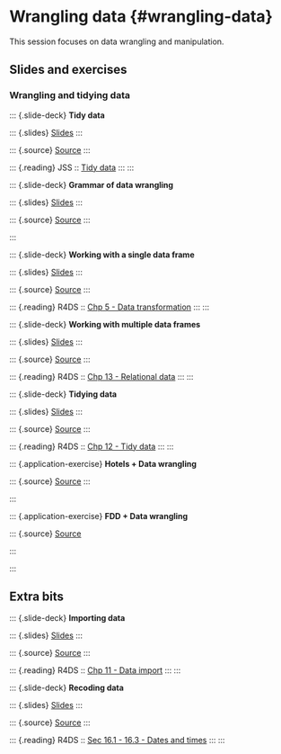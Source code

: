 # Wrangling data {#wrangling-data}

This session focuses on data wrangling and manipulation.

<!-- ::: {.rstudio-cloud} -->
<!-- The RStudio Cloud workspace for Data Science Course in a Box project is [here](https://rstudio.cloud/spaces/1655/join?access_code=5rdjusfIYF5iI0Gum2vNsBDLdtdnIEELBkf2EivK). -->
<!-- You can join the workspace and play around with the application exercises. -->
<!-- ::: -->

## Slides and exercises


### Wrangling and tidying data

::: {.slide-deck}
**Tidy data**

::: {.slides}
[Slides](https://gavinfay.github.io/fdd-workshops/course-materials/slides/u2-d05-tidy-data/u2-d05-tidy-data.html#1)
:::

::: {.source}
[Source](https://github.com/gavinfay/fdd-workshops/tree/master/course-materials/slides/u2-d05-tidy-data)
:::

<!-- ::: {.video} -->
<!-- [Video](https://youtu.be/Ux85eR3h9hw) -->
<!-- ::: -->

::: {.reading}
JSS :: [Tidy data](https://www.jstatsoft.org/article/view/v059i10)
:::
:::

::: {.slide-deck}
**Grammar of data wrangling**

::: {.slides}
[Slides](https://gavinfay.github.io/fdd-workshops/course-materials/slides/u2-d06-grammar-wrangle/u2-d06-grammar-wrangle.html#1)
:::

::: {.source}
[Source](https://github.com/gavinfay/fdd-workshops/tree/master/course-materials/slides/u2-d06-grammar-wrangle)
:::

<!-- ::: {.video} -->
<!-- [Video](https://youtu.be/ZCaYBES_VEk) -->
<!-- ::: -->
:::

::: {.slide-deck}
**Working with a single data frame**

::: {.slides}
[Slides](https://gavinfay.github.io/fdd-workshops/course-materials/slides/u2-d07-single-df/u2-d07-single-df.html#1)
:::

::: {.source}
[Source](https://github.com/gavinfay/fdd-workshops/tree/master/course-materials/slides/u2-d07-single-df)
:::

<!-- ::: {.video} -->
<!-- [Video](https://youtu.be/0229Uq2hkJo) -->
<!-- ::: -->

::: {.reading}
R4DS :: [Chp 5 - Data transformation](https://r4ds.had.co.nz/transform.html)
:::
:::

::: {.slide-deck}
**Working with multiple data frames**

::: {.slides}
[Slides](https://gavinfay.github.io/fdd-workshops/course-materials/slides/u2-d08-multi-df/u2-d08-multi-df.html#1)
:::

::: {.source}
[Source](https://github.com/gavinfay/fdd-workshops/tree/master/course-materials/slides/u2-d08-multi-df)
:::

<!-- ::: {.video} -->
<!-- [Video](https://youtu.be/VdV5ABsaf5Y) -->
<!-- ::: -->

::: {.reading}
R4DS :: [Chp 13 - Relational data](https://r4ds.had.co.nz/relational-data.html)
:::
:::

::: {.slide-deck}
**Tidying data**

::: {.slides}
[Slides](https://gavinfay.github.io/fdd-workshops/course-materials/slides/u2-d09-tidying/u2-d09-tidying.html#1)
:::

::: {.source}
[Source](https://github.com/gavinfay/fdd-workshops/tree/master/course-materials/slides/u2-d09-tidying)
:::

<!-- ::: {.video} -->
<!-- [Video](https://youtu.be/x3KM5uxaFdI) -->
<!-- ::: -->

::: {.reading}
R4DS :: [Chp 12 - Tidy data](https://r4ds.had.co.nz/tidy-data.html)
:::
:::

::: {.application-exercise}
**Hotels + Data wrangling**

::: {.source}
[Source](https://github.com/gavinfay/fdd-workshops/tree/master/course-materials/application-exercises/ae-04-hotels-datawrangling/hotels-datawrangling.Rmd)
:::

<!-- ::: {.video} -->
<!-- [Video](https://youtu.be/BXlOd4EYQrI) -->
<!-- ::: -->
:::

::: {.application-exercise}
**FDD + Data wrangling**

::: {.source}
[Source]() 
<!-- (https://github.com/gavinfay/fdd-workshops/tree/master/course-materials/application-exercises/ae-04-hotels-datawrangling/hotels-datawrangling.Rmd) -->
:::

<!-- ::: {.video} -->
<!-- [Video](https://youtu.be/BXlOd4EYQrI) -->
<!-- ::: -->
:::

<!-- ### Importing and recoding data -->

<!-- ::: {.slide-deck} -->
<!-- **Unit 2 - Deck 10: Data types** -->

<!-- ::: {.slides} -->
<!-- [Slides](https://gavinfay.github.io/fdd-workshops/course-materials/slides/u2-d10-data-types/u2-d10-data-types.html#1) -->
<!-- ::: -->

<!-- ::: {.source} -->
<!-- [Source](https://github.com/gavinfay/fdd-workshops/tree/master/course-materials/slides/u2-d10-data-types) -->
<!-- ::: -->

<!-- ::: {.video} -->
<!-- [Video](https://youtu.be/WsxLbtWbEfc) -->
<!-- ::: -->
<!-- ::: -->

<!-- ::: {.slide-deck} -->
<!-- **Unit 2 - Deck 11: Data classes** -->

<!-- ::: {.slides} -->
<!-- [Slides](https://gavinfay.github.io/fdd-workshops/course-materials/slides/u2-d11-data-classes/u2-d11-data-classes.html#1) -->
<!-- ::: -->

<!-- ::: {.source} -->
<!-- [Source](https://github.com/gavinfay/fdd-workshops/tree/master/course-materials/slides/u2-d11-data-classes) -->
<!-- ::: -->

<!-- ::: {.video} -->
<!-- [Video](https://youtu.be/dozvSVQcqqg) -->
<!-- ::: -->

<!-- ::: {.reading} -->
<!-- R4DS :: [Chp 15 - Factors](https://r4ds.had.co.nz/factors.html) -->
<!-- ::: -->
<!-- ::: -->

## Extra bits

::: {.slide-deck}
**Importing data**

::: {.slides}
[Slides](https://gavinfay.github.io/fdd-workshops/course-materials/slides/u2-d12-data-import/u2-d12-data-import.html#1)
:::

::: {.source}
[Source](https://github.com/gavinfay/fdd-workshops/tree/master/course-materials/slides/u2-d12-data-import)
:::

<!-- ::: {.video} -->
<!-- [Video](https://youtu.be/tIMaRYiuEFA) -->
<!-- ::: -->

::: {.reading}
R4DS :: [Chp 11 - Data import](https://r4ds.had.co.nz/data-import.html)
:::
:::

::: {.slide-deck}
**Recoding data**

::: {.slides}
[Slides](https://gavinfay.github.io/fdd-workshops/course-materials/slides/u2-d13-data-recode/u2-d13-data-recode.html#1)
:::

::: {.source}
[Source](https://github.com/gavinfay/fdd-workshops/tree/master/course-materials/slides/u2-d13-data-recode)
:::

<!-- ::: {.video} -->
<!-- [Video](https://youtu.be/O8qxV3N4D5Q) -->
<!-- ::: -->

::: {.reading}
R4DS :: [Sec 16.1 - 16.3 - Dates and times](https://r4ds.had.co.nz/dates-and-times.html)
:::
:::

<!-- ::: {.application-exercise} -->
<!-- **Hotels + Data types** -->

<!-- ::: {.source} -->
<!-- [Source](https://github.com/gavinfay/fdd-workshops/tree/master/course-materials/application-exercises/ae-05-hotels-datatypes/hotels-forcats.Rmd) -->
<!-- ::: -->

<!-- ::: {.source} -->
<!-- [Source](https://github.com/gavinfay/fdd-workshops/tree/master/course-materials/application-exercises/ae-05-hotels-datatypes/type-coercion.Rmd) -->
<!-- ::: -->

<!-- ::: {.video} -->
<!-- [Video](https://youtu.be/sByadx_cgDc) -->
<!-- ::: -->
<!-- ::: -->

<!-- ::: {.application-exercise} -->
<!-- **Nobels + Sales + Data import** -->

<!-- ::: {.source} -->
<!-- [Source](https://github.com/gavinfay/fdd-workshops/tree/master/course-materials/application-exercises/ae-06-nobels-sales-dataimport/nobels-csv.Rmd) -->
<!-- ::: -->

<!-- ::: {.source} -->
<!-- [Source](https://github.com/gavinfay/fdd-workshops/tree/master/course-materials/application-exercises/ae-06-nobels-sales-dataimport/sales-excel.Rmd) -->
<!-- ::: -->

<!-- ::: {.video} -->
<!-- [Video](https://youtu.be/2vA6qizYnM8) -->
<!-- ::: -->
<!-- ::: -->

<!-- ### Communicating data science results effectively -->

<!-- ::: {.slide-deck} -->
<!-- **Unit 2 - Deck 14: Tips for effective data visualization** -->

<!-- ::: {.slides} -->
<!-- [Slides](https://gavinfay.github.io/fdd-workshops/course-materials/slides/u2-d14-effective-dataviz/u2-d14-effective-dataviz.html#1) -->
<!-- ::: -->

<!-- ::: {.source} -->
<!-- [Source](https://github.com/gavinfay/fdd-workshops/tree/master/course-materials/slides/u2-d14-effective-dataviz) -->
<!-- ::: -->

<!-- ::: {.video} -->
<!-- [Video](https://youtu.be/ZrifrBvFWgg) -->
<!-- ::: -->

<!-- ::: {.reading} -->
<!-- IMS :: [Sec 2.3 - Effective data visualisation](https://openintro-ims.netlify.app/summarizing-visualizing-data.html#effective-data-visualization) -->
<!-- ::: -->
<!-- ::: -->

<!-- ::: {.application-exercise} -->
<!-- **Brexit + Telling stories with dataviz** -->

<!-- ::: {.source} -->
<!-- [Source](https://github.com/gavinfay/fdd-workshops/tree/master/course-materials/application-exercises/ae-07-brexit-story-dataviz/brexit.Rmd) -->
<!-- ::: -->

<!-- ::: {.video} -->
<!-- [Video](https://youtu.be/aPqnkcn13kQ) -->
<!-- ::: -->
<!-- ::: -->

<!-- ::: {.slide-deck} -->
<!-- **Unit 2 - Deck 15: Scientific studies and confounding** -->

<!-- ::: {.slides} -->
<!-- [Slides](https://gavinfay.github.io/fdd-workshops/course-materials/slides/u2-d15-studies-confounding/u2-d15-studies-confounding.html#1) -->
<!-- ::: -->

<!-- ::: {.source} -->
<!-- [Source](https://github.com/gavinfay/fdd-workshops/tree/master/course-materials/slides/u2-d15-studies-confounding) -->
<!-- ::: -->

<!-- ::: {.video} -->
<!-- [Video](https://youtu.be/WnMzTBrZDcc) -->
<!-- ::: -->

<!-- ::: {.reading} -->
<!-- -   IMS :: [Sec 1.3 - Sampling principles and strategies](https://openintro-ims.netlify.app/getting-started-with-data.html#sampling-principles-strategies) -->
<!-- -   IMS :: [Sec 1.4 - Experiments](https://openintro-ims.netlify.app/getting-started-with-data.html#experiments) -->
<!-- ::: -->
<!-- ::: -->

<!-- ::: {.slide-deck} -->
<!-- **Unit 2 - Deck 16: Simpson's paradox** -->

<!-- ::: {.slides} -->
<!-- [Slides](https://gavinfay.github.io/fdd-workshops/course-materials/slides/u2-d16-simpsons-paradox/u2-d16-simpsons-paradox.html#1) -->
<!-- ::: -->

<!-- ::: {.source} -->
<!-- [Source](https://github.com/gavinfay/fdd-workshops/tree/master/course-materials/slides/u2-d16-simpsons-paradox) -->
<!-- ::: -->

<!-- ::: {.video} -->
<!-- [Video](https://youtu.be/sdas62v0iJU) -->
<!-- ::: -->
<!-- ::: -->

<!-- ::: {.slide-deck} -->
<!-- **Unit 2 - Deck 17: Doing data science** -->

<!-- ::: {.slides} -->
<!-- [Slides](https://gavinfay.github.io/fdd-workshops/course-materials/slides/u2-d17-doing-data-science/u2-d17-doing-data-science.html#1) -->
<!-- ::: -->

<!-- ::: {.source} -->
<!-- [Source](https://github.com/gavinfay/fdd-workshops/tree/master/course-materials/slides/u2-d17-doing-data-science) -->
<!-- ::: -->

<!-- ::: {.video} -->
<!-- [Video](https://youtu.be/b9lSW0kyqBg) -->
<!-- ::: -->

<!-- ::: {.reading} -->
<!-- R4DS :: [Chp 7 - Exploratory data analysis](https://r4ds.had.co.nz/exploratory-data-analysis.html) -->
<!-- ::: -->
<!-- ::: -->

<!-- ### Web scraping and programming -->

<!-- ::: {.slide-deck} -->
<!-- **Unit 2 - Deck 18: Web scraping** -->

<!-- ::: {.slides} -->
<!-- [Slides](https://gavinfay.github.io/fdd-workshops/course-materials/slides/u2-d18-web-scrape/u2-d18-web-scrape.html#1) -->
<!-- ::: -->

<!-- ::: {.source} -->
<!-- [Source](https://github.com/gavinfay/fdd-workshops/tree/master/course-materials/slides/u2-d18-web-scrape) -->
<!-- ::: -->

<!-- ::: {.video} -->
<!-- [Video](https://youtu.be/99Hkmfb2i80) -->
<!-- ::: -->
<!-- ::: -->

<!-- ::: {.slide-deck} -->
<!-- **Unit 2 - Deck 19: Scraping top 250 movies on IMDB** -->

<!-- ::: {.slides} -->
<!-- [Slides](https://gavinfay.github.io/fdd-workshops/course-materials/slides/u2-d19-top-250-imdb/u2-d19-top-250-imdb.html#1) -->
<!-- ::: -->

<!-- ::: {.source} -->
<!-- [Source](https://github.com/gavinfay/fdd-workshops/tree/master/course-materials/slides/u2-d19-top-250-imdb) -->

<!-- ::: -->

<!-- ::: {.video} -->
<!-- [Video](https://youtu.be/YmKULNLsDsU) -->
<!-- ::: -->
<!-- ::: -->

<!-- ::: {.slide-deck} -->
<!-- **Unit 2 - Deck 20: Web scraping considerations** -->

<!-- ::: {.slides} -->
<!-- [Slides](https://gavinfay.github.io/fdd-workshops/course-materials/slides/u2-d20-considerations/u2-d20-considerations.html#1) -->
<!-- ::: -->

<!-- ::: {.source} -->
<!-- [Source](https://github.com/gavinfay/fdd-workshops/tree/master/course-materials/slides/u2-d20-considerations) -->
<!-- ::: -->

<!-- ::: {.video} -->
<!-- [Video](https://youtu.be/LONRJHMvSyU) -->
<!-- ::: -->
<!-- ::: -->

<!-- ::: {.application-exercise} -->
<!-- **IMDB + Web scraping** -->

<!-- ::: {.source} -->
<!-- [Source](https://github.com/gavinfay/fdd-workshops/tree/master/course-materials/application-exercises/ae-08-imdb-webscraping) -->
<!-- ::: -->

<!-- ::: {.video} -->
<!-- [Video](https://youtu.be/PetWV5g1Xsc) -->
<!-- ::: -->
<!-- ::: -->

<!-- ::: {.slide-deck} -->
<!-- **Unit 2 - Deck 21: Functions** -->

<!-- ::: {.slides} -->
<!-- [Slides](https://gavinfay.github.io/fdd-workshops/course-materials/slides/u2-d21-functions/u2-d21-functions.html#1) -->
<!-- ::: -->

<!-- ::: {.source} -->
<!-- [Source](https://github.com/gavinfay/fdd-workshops/tree/master/course-materials/slides/u2-d21-functions) -->
<!-- ::: -->

<!-- ::: {.video} -->
<!-- [Video](https://youtu.be/6KWlPhPMluE) -->
<!-- ::: -->

<!-- ::: {.reading} -->
<!-- R4DS :: [Chp 19 - Functions](https://r4ds.had.co.nz/functions.html) -->
<!-- ::: -->
<!-- ::: -->

<!-- ::: {.slide-deck} -->
<!-- **Unit 2 - Deck 22: Iteration** -->

<!-- ::: {.slides} -->
<!-- [Slides](https://gavinfay.github.io/fdd-workshops/course-materials/slides/u2-d22-iteration/u2-d22-iteration.html#1) -->
<!-- ::: -->

<!-- ::: {.source} -->
<!-- [Source](https://github.com/gavinfay/fdd-workshops/tree/master/course-materials/slides/u2-d22-iteration) -->
<!-- ::: -->

<!-- ::: {.video} -->
<!-- [Video](https://youtu.be/x3UMny1fQhc) -->
<!-- ::: -->

<!-- ::: {.reading} -->
<!-- R4DS :: [Chp 20 - Iteration](https://r4ds.had.co.nz/iteration.html) -->
<!-- ::: -->
<!-- ::: -->

<!-- ## Labs -->

<!-- ::: {.lab} -->
<!-- **Lab 1: Hello R** -->

<!-- Introduction to R, R Markdown, Git, and GitHub -->

<!-- ::: {.instructions} -->
<!-- [Instructions](https://gavinfay.github.io/fdd-workshops/course-materials/lab-instructions/lab-01/lab-01-hello-r.html) -->
<!-- ::: -->

<!-- ::: {.source} -->
<!-- [Source](https://github.com/gavinfay/fdd-workshops/tree/master/course-materials/lab-instructions/lab-01) -->
<!-- ::: -->

<!-- ::: {.starter} -->
<!-- [Starter](https://github.com/gavinfay/fdd-workshops/tree/master/course-materials/starters/lab/lab-01-hello-r) -->
<!-- ::: -->
<!-- ::: -->

<!-- ::: {.lab} -->
<!-- **Lab 2: Plastic waste** -->

<!-- Introduction to working with data in R with the tidyverse -->

<!-- ::: {.instructions} -->
<!-- [Instructions](https://gavinfay.github.io/fdd-workshops/course-materials/lab-instructions/lab-02/lab-02-plastic-waste.html) -->
<!-- ::: -->

<!-- ::: {.source} -->
<!-- [Source](https://github.com/gavinfay/fdd-workshops/tree/master/course-materials/lab-instructions/lab-02) -->
<!-- ::: -->

<!-- ::: {.starter} -->
<!-- [Starter](https://github.com/gavinfay/fdd-workshops/tree/master/course-materials/starters/lab/lab-02-plastic-waste) -->
<!-- ::: -->
<!-- ::: -->

<!-- ::: {.lab} -->
<!-- **Lab 3: Nobel laureates** -->

<!-- Data wrangling and tidying -->

<!-- ::: {.instructions} -->
<!-- [Instructions](https://gavinfay.github.io/fdd-workshops/course-materials/lab-instructions/lab-03/lab-03-nobel-laureates.html) -->
<!-- ::: -->

<!-- ::: {.source} -->
<!-- [Source](https://github.com/gavinfay/fdd-workshops/tree/master/course-materials/lab-instructions/lab-03) -->
<!-- ::: -->

<!-- ::: {.starter} -->
<!-- [Starter](https://github.com/gavinfay/fdd-workshops/tree/master/course-materials/starters/lab/lab-03-nobel-laureates) -->
<!-- ::: -->
<!-- ::: -->

<!-- ::: {.lab} -->
<!-- **Lab 4: La Quinta is Spanish for 'next to Denny's', Pt. 1** -->

<!-- Visualizing spatial data -->

<!-- ::: {.instructions} -->
<!-- [Instructions](https://gavinfay.github.io/fdd-workshops/course-materials/lab-instructions/lab-04/lab-04-viz-sp-data.html) -->
<!-- ::: -->

<!-- ::: {.source} -->
<!-- [Source](https://github.com/gavinfay/fdd-workshops/tree/master/course-materials/lab-instructions/lab-04) -->
<!-- ::: -->

<!-- ::: {.starter} -->
<!-- [Starter](https://github.com/gavinfay/fdd-workshops/tree/master/course-materials/starters/lab/lab-04-viz-sp-data) -->
<!-- ::: -->
<!-- ::: -->

<!-- ::: {.lab} -->
<!-- **Lab 5: La Quinta is Spanish for 'next to Denny's', Pt. 2** -->

<!-- Wrangling spatial data -->

<!-- ::: {.instructions} -->
<!-- [Instructions](https://gavinfay.github.io/fdd-workshops/course-materials/lab-instructions/lab-05/lab-05-wrangle-sp-data.html) -->
<!-- ::: -->

<!-- ::: {.source} -->
<!-- [Source](https://github.com/gavinfay/fdd-workshops/tree/master/course-materials/lab-instructions/lab-05) -->
<!-- ::: -->

<!-- ::: {.starter} -->
<!-- [Starter](https://github.com/gavinfay/fdd-workshops/tree/master/course-materials/starters/lab/lab-05-wrangle-sp-data) -->
<!-- ::: -->
<!-- ::: -->

<!-- ::: {.lab} -->
<!-- **Lab 6: Sad plots** -->

<!-- Critiquing and improving data visualisations -->

<!-- ::: {.instructions} -->
<!-- [Instructions](https://gavinfay.github.io/fdd-workshops/course-materials/lab-instructions/lab-06/lab-06-sad-plots.html) -->
<!-- ::: -->

<!-- ::: {.source} -->
<!-- [Source](https://github.com/gavinfay/fdd-workshops/tree/master/course-materials/lab-instructions/lab-06) -->
<!-- ::: -->

<!-- ::: {.starter} -->
<!-- [Starter](https://github.com/gavinfay/fdd-workshops/tree/master/course-materials/starters/lab/lab-06-sad-plots) -->
<!-- ::: -->
<!-- ::: -->

<!-- ::: {.lab} -->
<!-- **Lab 7: Simpson's paradox** -->

<!-- Data visualisation, confounding, multivariable relationships -->

<!-- ::: {.instructions} -->
<!-- [Instructions](https://gavinfay.github.io/fdd-workshops/course-materials/lab-instructions/lab-07/lab-07-simpsons-paradox.html) -->
<!-- ::: -->

<!-- ::: {.source} -->
<!-- [Source](https://github.com/gavinfay/fdd-workshops/tree/master/course-materials/lab-instructions/lab-07) -->
<!-- ::: -->

<!-- ::: {.starter} -->
<!-- [Starter](https://github.com/gavinfay/fdd-workshops/tree/master/course-materials/starters/lab/lab-07-simpsons-paradox) -->
<!-- ::: -->
<!-- ::: -->

<!-- ::: {.lab} -->
<!-- **Lab 8: University of Edinburgh Art Collection** -->

<!-- Web scraping, function, iteration -->

<!-- ::: {.instructions} -->
<!-- [Instructions](https://gavinfay.github.io/fdd-workshops/course-materials/lab-instructions/lab-08/lab-08-uoe-art.html) -->
<!-- ::: -->

<!-- ::: {.source} -->
<!-- [Source](https://github.com/gavinfay/fdd-workshops/tree/master/course-materials/lab-instructions/lab-08) -->
<!-- ::: -->

<!-- ::: {.starter} -->
<!-- [Starter](https://github.com/gavinfay/fdd-workshops/tree/master/course-materials/starters/lab/lab-08-uoe-art) -->
<!-- ::: -->
<!-- ::: -->

<!-- ## Homework assignments -->

<!-- ::: {.homework} -->
<!-- **HW 1: Pet names** -->

<!-- Introduction to working with data in R with the tidyverse -->

<!-- ::: {.instructions} -->
<!-- [Instructions](https://gavinfay.github.io/fdd-workshops/course-materials/hw-instructions/hw-01/hw-01-pet-names.html) -->
<!-- ::: -->

<!-- ::: {.source} -->
<!-- [Source](https://github.com/gavinfay/fdd-workshops/tree/master/course-materials/hw-instructions/hw-01) -->
<!-- ::: -->

<!-- ::: {.starter} -->
<!-- [Starter](https://github.com/gavinfay/fdd-workshops/tree/master/course-materials/starters/hw/hw-01-pet-names) -->
<!-- ::: -->
<!-- ::: -->

<!-- ::: {.homework} -->
<!-- **HW 2: Edinburgh Airbnb rentals** -->

<!-- Data visualisation with the tidyverse -->

<!-- ::: {.instructions} -->
<!-- [Instructions](https://gavinfay.github.io/fdd-workshops/course-materials/hw-instructions/hw-02/hw-02-airbnb-edi.html) -->
<!-- ::: -->

<!-- ::: {.source} -->
<!-- [Source](https://github.com/gavinfay/fdd-workshops/tree/master/course-materials/hw-instructions/hw-02) -->
<!-- ::: -->

<!-- ::: {.starter} -->
<!-- [Starter](https://github.com/gavinfay/fdd-workshops/tree/master/course-materials/starters/hw/hw-02-airbnb-edi) -->
<!-- ::: -->
<!-- ::: -->

<!-- ::: {.homework} -->
<!-- **HW 3: Road traffic accidents** -->

<!-- Data wrangling, tidying, and visualization -->

<!-- ::: {.instructions} -->
<!-- [Instructions](https://gavinfay.github.io/fdd-workshops/course-materials/hw-instructions/hw-03/hw-03-accidents.html) -->
<!-- ::: -->

<!-- ::: {.source} -->
<!-- [Source](https://github.com/gavinfay/fdd-workshops/tree/master/course-materials/hw-instructions/hw-03) -->
<!-- ::: -->

<!-- ::: {.starter} -->
<!-- [Starter](https://github.com/gavinfay/fdd-workshops/tree/master/course-materials/starters/hw/hw-03-accidents) -->
<!-- ::: -->
<!-- ::: -->

<!-- ::: {.homework} -->
<!-- **HW 4: What should I major in?** -->

<!-- More data wrangling, summarizing, and visualization -->

<!-- ::: {.instructions} -->
<!-- [Instructions](https://gavinfay.github.io/fdd-workshops/course-materials/hw-instructions/hw-04/hw-04-college-majors.html) -->
<!-- ::: -->

<!-- ::: {.source} -->
<!-- [Source](https://github.com/gavinfay/fdd-workshops/tree/master/course-materials/hw-instructions/hw-04) -->
<!-- ::: -->

<!-- ::: {.starter} -->
<!-- [Starter](https://github.com/gavinfay/fdd-workshops/tree/master/course-materials/starters/hw/hw-04-college-majors) -->
<!-- ::: -->
<!-- ::: -->

<!-- ::: {.homework} -->
<!-- **HW 5: Legos** -->

<!-- More data wrangling, summarizing, and visualization -->

<!-- ::: {.instructions} -->
<!-- [Instructions](https://gavinfay.github.io/fdd-workshops/course-materials/hw-instructions/hw-05/hw-05-legos.html) -->
<!-- ::: -->

<!-- ::: {.source} -->
<!-- [Source](https://github.com/gavinfay/fdd-workshops/tree/master/course-materials/hw-instructions/hw-05) -->
<!-- ::: -->

<!-- ::: {.starter} -->
<!-- [Starter](https://github.com/gavinfay/fdd-workshops/tree/master/course-materials/starters/hw/hw-05-legos) -->
<!-- ::: -->
<!-- ::: -->

<!-- ::: {.homework} -->
<!-- **HW 6: Money in politics** -->

<!-- Web scraping, functions, and iteration -->

<!-- ::: {.instructions} -->
<!-- [Instructions](https://gavinfay.github.io/fdd-workshops/course-materials/hw-instructions/hw-06/hw-06-money-in-politics.html) -->
<!-- ::: -->

<!-- ::: {.source} -->
<!-- [Source](https://github.com/gavinfay/fdd-workshops/tree/master/course-materials/hw-instructions/hw-06) -->
<!-- ::: -->

<!-- ::: {.starter} -->
<!-- [Starter](https://github.com/gavinfay/fdd-workshops/tree/master/course-materials/starters/hw/hw-06-money-in-politics) -->
<!-- ::: -->
<!-- ::: -->
